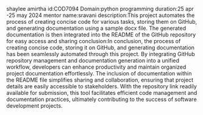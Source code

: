 shaylee amirtha id:COD7094 Domain:python programming duration:25 apr -25 may 2024 mentor name:sravani description:This project automates the process of creating concise code for various tasks, storing them on GitHub, and generating documentation using a sample docx file. The generated documentation is then integrated into the README of the GitHub repository for easy access and sharing conclusion:In conclusion, the process of creating concise code, storing it on GitHub, and generating documentation has been seamlessly automated through this project. By integrating GitHub repository management and documentation generation into a unified workflow, developers can enhance productivity and maintain organized project documentation effortlessly. The inclusion of documentation within the README file simplifies sharing and collaboration, ensuring that project details are easily accessible to stakeholders. With the repository link readily available for submission, this tool facilitates efficient code management and documentation practices, ultimately contributing to the success of software development projects.
